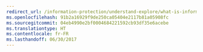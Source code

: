 ```yaml
---
redirect_url: /information-protection/understand-explore/what-is-information-protection
ms.openlocfilehash: 91b2a16929f9de250ca05404e2117b81a05908fc
ms.sourcegitcommit: 04eb4990e2bf0004684221592cb93df35e6acebe
ms.translationtype: HT
ms.contentlocale: fr-FR
ms.lasthandoff: 06/30/2017
---
```

